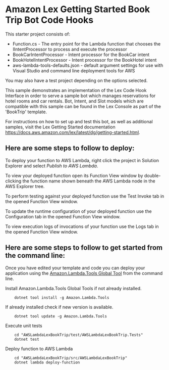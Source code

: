 # Amazon Lex Getting Started Book Trip Bot Code Hooks

This starter project consists of:
* Function.cs - The entry point for the Lambda function that chooses the IIntentProcessor to process and execute the processor
* BookCarIntentProcessor - Intent processor for the BookCar intent
* BookHotelIntentProcessor - Intent processor for the BookHotel intent 
* aws-lambda-tools-defaults.json - default argument settings for use with Visual Studio and command line deployment tools for AWS

You may also have a test project depending on the options selected.

This sample demonstrates an implementation of the Lex Code Hook Interface
in order to serve a sample bot which manages reservations for hotel rooms and car rentals.
Bot, Intent, and Slot models which are compatible with this sample can be found in the Lex Console
as part of the 'BookTrip' template.

For instructions on how to set up and test this bot, as well as additional samples,
visit the Lex Getting Started documentation https://docs.aws.amazon.com/lex/latest/dg/getting-started.html.


## Here are some steps to follow to deploy:

To deploy your function to AWS Lambda, right click the project in Solution Explorer and select *Publish to AWS Lambda*.

To view your deployed function open its Function View window by double-clicking the function name shown beneath the AWS Lambda node in the AWS Explorer tree.

To perform testing against your deployed function use the Test Invoke tab in the opened Function View window.

To update the runtime configuration of your deployed function use the Configuration tab in the opened Function View window.

To view execution logs of invocations of your function use the Logs tab in the opened Function View window.

## Here are some steps to follow to get started from the command line:

Once you have edited your template and code you can deploy your application using the [Amazon.Lambda.Tools Global Tool](https://github.com/aws/aws-extensions-for-dotnet-cli#aws-lambda-amazonlambdatools) from the command line.

Install Amazon.Lambda.Tools Global Tools if not already installed.
```
    dotnet tool install -g Amazon.Lambda.Tools
```

If already installed check if new version is available.
```
    dotnet tool update -g Amazon.Lambda.Tools
```

Execute unit tests
```
    cd "AWSLambdaLexBookTrip/test/AWSLambdaLexBookTrip.Tests"
    dotnet test
```

Deploy function to AWS Lambda
```
    cd "AWSLambdaLexBookTrip/src/AWSLambdaLexBookTrip"
    dotnet lambda deploy-function
```
